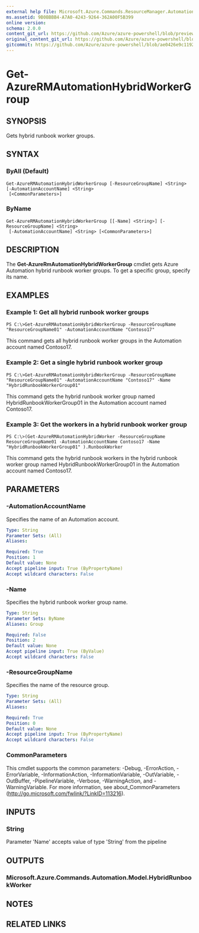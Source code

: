 ```yaml
---
external help file: Microsoft.Azure.Commands.ResourceManager.Automation.dll-Help.xml
ms.assetid: 9B0BBBB4-A7A0-4243-9264-362A00F5B399
online version:
schema: 2.0.0
content_git_url: https://github.com/Azure/azure-powershell/blob/preview/src/ResourceManager/Automation/Commands.Automation/help/Get-AzureRMAutomationHybridWorkerGroup.md
original_content_git_url: https://github.com/Azure/azure-powershell/blob/preview/src/ResourceManager/Automation/Commands.Automation/help/Get-AzureRMAutomationHybridWorkerGroup.md
gitcommit: https://github.com/Azure/azure-powershell/blob/ae0426e9c11926a85437110c09d6a348dcea7b72
---
```


# Get-AzureRMAutomationHybridWorkerGroup

## SYNOPSIS
Gets hybrid runbook worker groups.

## SYNTAX

### ByAll (Default)
```
Get-AzureRMAutomationHybridWorkerGroup [-ResourceGroupName] <String> [-AutomationAccountName] <String>
 [<CommonParameters>]
```

### ByName
```
Get-AzureRMAutomationHybridWorkerGroup [[-Name] <String>] [-ResourceGroupName] <String>
 [-AutomationAccountName] <String> [<CommonParameters>]
```

## DESCRIPTION
The **Get-AzureRmAutomationHybridWorkerGroup** cmdlet gets Azure Automation hybrid runbook worker groups.
To get a specific group, specify its name.

## EXAMPLES

### Example 1: Get all hybrid runbook worker groups
```
PS C:\>Get-AzureRMAutomationHybridWorkerGroup -ResourceGroupName "ResourceGroupName01" -AutomationAccountName "Contoso17"
```

This command gets all hybrid runbook worker groups in the Automation account named Contoso17.

### Example 2: Get a single hybrid runbook worker group
```
PS C:\>Get-AzureRMAutomationHybridWorkerGroup -ResourceGroupName "ResourceGroupName01" -AutomationAccountName "Contoso17" -Name "HybridRunbookWorkerGroup01"
```

This command gets the hybrid runbook worker group named HybridRunbookWorkerGroup01 in the Automation account named Contoso17.

### Example 3: Get the workers in a hybrid runbook worker group
```
PS C:\>(Get-AzureRMAutomationHybridWorker -ResourceGroupName ResourceGroupName01 -AutomationAccountName Contoso17 -Name "HybridRunbookWorkerGroup01" ).RunbookWorker
```

This command gets the hybrid runbook workers in the hybrid runbook worker group named HybridRunbookWorkerGroup01 in the Automation account named Contoso17.

## PARAMETERS

### -AutomationAccountName
Specifies the name of an Automation account.

```yaml
Type: String
Parameter Sets: (All)
Aliases: 

Required: True
Position: 1
Default value: None
Accept pipeline input: True (ByPropertyName)
Accept wildcard characters: False
```

### -Name
Specifies the hybrid runbook worker group name.

```yaml
Type: String
Parameter Sets: ByName
Aliases: Group

Required: False
Position: 2
Default value: None
Accept pipeline input: True (ByValue)
Accept wildcard characters: False
```

### -ResourceGroupName
Specifies the name of the resource group.

```yaml
Type: String
Parameter Sets: (All)
Aliases: 

Required: True
Position: 0
Default value: None
Accept pipeline input: True (ByPropertyName)
Accept wildcard characters: False
```

### CommonParameters
This cmdlet supports the common parameters: -Debug, -ErrorAction, -ErrorVariable, -InformationAction, -InformationVariable, -OutVariable, -OutBuffer, -PipelineVariable, -Verbose, -WarningAction, and -WarningVariable. For more information, see about_CommonParameters (http://go.microsoft.com/fwlink/?LinkID=113216).

## INPUTS

### String
Parameter 'Name' accepts value of type 'String' from the pipeline

## OUTPUTS

### Microsoft.Azure.Commands.Automation.Model.HybridRunbookWorker

## NOTES

## RELATED LINKS

